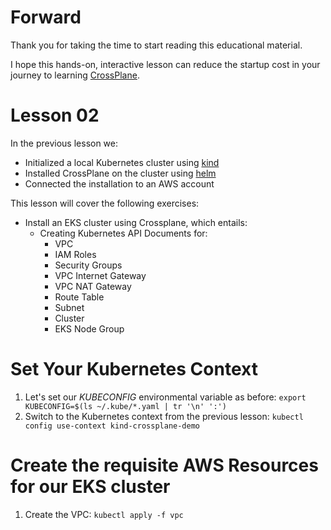 # Forward

Thank you for taking the time to start reading this educational material.

I hope this hands-on, interactive lesson can reduce the startup 
cost in your journey to learning [CrossPlane](crossplane.io).

# Lesson 02

In the previous lesson we:

- Initialized a local Kubernetes cluster using [kind](https://kind.sigs.k8s.io) 
- Installed CrossPlane on the cluster using [helm](https://helm.sh/)
- Connected the installation to an AWS account

This lesson will cover the following exercises:

- Install an EKS cluster using Crossplane, which entails:
    - Creating Kubernetes API Documents for:
        - VPC
        - IAM Roles
        - Security Groups
        - VPC Internet Gateway
        - VPC NAT Gateway
        - Route Table
        - Subnet
        - Cluster
        - EKS Node Group

# Set Your Kubernetes Context

1. Let's set our _KUBECONFIG_ environmental variable as before: `export KUBECONFIG=$(ls ~/.kube/*.yaml | tr '\n' ':')`
1. Switch to the Kubernetes context from the previous lesson: `kubectl config use-context kind-crossplane-demo`

# Create the requisite AWS Resources for our EKS cluster

1. Create the VPC: `kubectl apply -f vpc `


